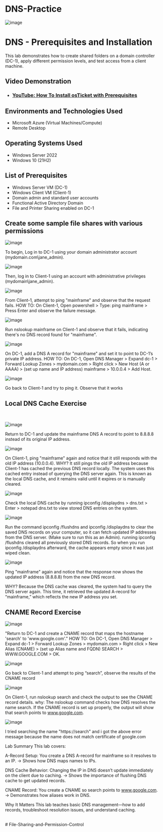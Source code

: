# DNS-Practice
<p align="center">
  
![image](https://github.com/user-attachments/assets/9b9c068e-c437-4bb1-b801-740a45b3b55f)

</p>

<h1>DNS - Prerequisites and Installation</h1>
This lab demonstrates how to create shared folders on a domain controller (DC-1), apply different permission levels, and test access from a client machine.<br />


<h2>Video Demonstration</h2>

- ### [YouTube: How To Install osTicket with Prerequisites](https://www.youtube.com)

<h2>Environments and Technologies Used</h2>

- Microsoft Azure (Virtual Machines/Compute)
- Remote Desktop

<h2>Operating Systems Used </h2>

- Windows Server 2022
- Windows 10 (21H2)

<h2>List of Prerequisites</h2>

- Windows Server VM (DC-1)
- Windows Client VM (Client-1)
- Domain admin and standard user accounts
- Functional Active Directory Domain
- File and Printer Sharing enabled on DC-1

<h2>Create some sample file shares with various permissions</h2>

<p>
  
![image](https://github.com/user-attachments/assets/a9fc5771-0045-4f64-8e01-551feec7e98f)

To begin, Log in to DC-1 using your domain administrator account (mydomain.com\jane_admin).

![image](https://github.com/user-attachments/assets/c60d2e05-8fc2-4810-9db0-04b37d639431)

Then, log in to Client-1 using an account with administrative privileges (mydomain\jane_admin).

![image](https://github.com/user-attachments/assets/e7a6b86f-0cfd-4e69-828f-12fc8c8e72fa)

From Client-1, attempt to ping "mainframe" and observe that the request fails.
HOW TO:
On Client-1, Open powershell > Type: ping mainframe > Press Enter and observe the failure message.

![image](https://github.com/user-attachments/assets/b3ba09f6-336a-4d5a-9041-c6c02ecb1956)

Run nslookup mainframe on Client-1 and observe that it fails, indicating there's no DNS record found for "mainframe".

</p>
<p>

![image](https://github.com/user-attachments/assets/9d78c547-4f2f-4430-ad1f-52ccb9cb2227)
  
On DC-1, add a DNS A record for "mainframe" and set it to point to DC-1’s private IP address.
HOW TO:
On DC-1, Open DNS Manager > Expand dc-1 > Forward Lookup Zones > mydomain.com > Right click  > New Host (A or AAAA) > (set up name and IP address) mainframe > 10.0.0.4 > Add Host. 

![image](https://github.com/user-attachments/assets/f4af5c1a-5f0b-49d1-ad4e-50ebce6fe2e3)

Go back to Client-1 and try to ping it. Observe that it works

<h2>Local DNS Cache Exercise</h2>

</p>
<br />

<p>

![image](https://github.com/user-attachments/assets/532791cb-b44d-448c-90e2-074cd5208c8a)
  
Return to DC-1 and update the mainframe DNS A record to point to 8.8.8.8 instead of its original IP address.

![image](https://github.com/user-attachments/assets/25233fd8-9050-4150-b933-14a9b8c7e794)

On Client-1, ping "mainframe" again and notice that it still responds with the old IP address (10.0.0.4).
WHY?
It still pings the old IP address because Client-1 has cached the previous DNS record locally. The system uses this cached entry instead of querying the DNS server again. This is known as the local DNS cache, and it remains valid until it expires or is manually cleared. 

![image](https://github.com/user-attachments/assets/76ab5726-e04d-4d98-b039-cfb46ba967ed)

Check the local DNS cache by running ipconfig /displaydns > dns.txt > Enter > notepad dns.txt to view stored DNS entries on the system.

![image](https://github.com/user-attachments/assets/7f580c39-cb11-4755-afaf-4cc43918b705)

Run the command ipconfig /flushdns and ipconfig /displaydns to clear the saved DNS records on your computer, so it can fetch updated IP addresses from the DNS server. (Make sure to run this as an Admin). running ipconfig /flushdns cleared all previously stored DNS records. So when you run ipconfig /displaydns afterward, the cache appears empty since it was just wiped clean.

![image](https://github.com/user-attachments/assets/4e76f5b1-8834-4787-89a6-83d8636e5fe7)

Ping "mainframe" again and notice that the response now shows the updated IP address (8.8.8.8) from the new DNS record.

WHY?
Because the DNS cache was cleared, the system had to query the DNS server again. This time, it retrieved the updated A-record for “mainframe,” which reflects the new IP address you set.


<h2>CNAME Record Exercise</h2>
<p>
  
![image](https://github.com/user-attachments/assets/97cbf70e-15a7-4fe5-b959-6bc36b5a60b4)

</p>
<p>
"Return to DC-1 and create a CNAME record that maps the hostname 'search' to 'www.google.com'."
HOW TO:
On DC-1, Open DNS Manager > Expand dc-1 > Forward Lookup Zones > mydomain.com > Right click  > New Alias (CNAME) > (set up Alias name and FQDN) SEARCH > WWW.GOOGLE.COM > OK.  

![image](https://github.com/user-attachments/assets/b7d4d8b5-8079-4f1d-b11c-83d9c7e9332d)

Go back to Client-1 and attempt to ping “search”, observe the results of the CNAME record

![image](https://github.com/user-attachments/assets/126e8fb3-d9ea-40b1-887b-c4360a03cb20)

On Client-1, run nslookup search and check the output to see the CNAME record details.
why:
The nslookup command checks how DNS resolves the name search. If the CNAME record is set up properly, the output will show that search points to www.google.com.

![image](https://github.com/user-attachments/assets/ec3fdab6-c98a-481d-8ea8-643537157d0c)

I tried searching the name "https://search" and i got the above error message because the name does not match certificate of google.com

Lab Summary 
This lab covers:

A-Record Setup: You create a DNS A-record for mainframe so it resolves to an IP.
→ Shows how DNS maps names to IPs.

DNS Cache Behavior: Changing the IP in DNS doesn’t update immediately on the client due to caching.
→ Shows the importance of flushing DNS cache to get updated records.

CNAME Record: You create a CNAME so search points to www.google.com.
→ Demonstrates how aliases work in DNS.

Why It Matters
This lab teaches basic DNS management—how to add records, troubleshoot resolution issues, and understand caching.
</p>

<br /># File-Sharing-and-Permission-Control
